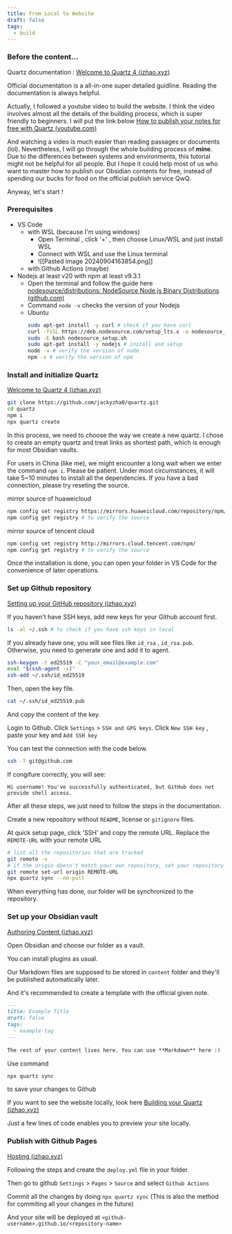 ```yaml
---
title: From Local to Website
draft: false
tags:
  - build
---
```

### Before the content...

Quartz documentation : [Welcome to Quartz 4 (jzhao.xyz)](https://quartz.jzhao.xyz/)

Official documentation is a all-in-one super detailed guidline. Reading the documentation is always helpful.

Actually, I followed a youtube video to build the website. I think the video involves almost all the details of the building process, which is super friendly to beginners. I will put the link below [How to publish your notes for free with Quartz (youtube.com)](https://www.youtube.com/watch?v=6s6DT1yN4dw)  

And watching a video is much easier than reading passages or documents (lol). Nevertheless, I will go through the whole building process of **mine**. Due to the differences between systems and environments, this tutorial might not be helpful for all people. But I hope it could help most of us who want to master how to publish our Obsidian contents for free, instead of spending our bucks for food on the official publish service QwQ.

Anyway, let's start !

### Prerequisites

- VS Code
	- with WSL (because I'm using windows)
		- Open Terminal , click '+'  , then choose Linux/WSL and just install WSL
		- Connect with WSL and use the Linux terminal
		- ![[Pasted image 20240904163854.png]]
	- with Github Actions (maybe)
- Nodejs at least v20 with npm at least v9.3.1
	- Open the terminal and follow the guide here [nodesource/distributions: NodeSource Node.js Binary Distributions (github.com)](https://github.com/nodesource/distributions?tab=readme-ov-file#installation-instructions)
	- Command `node -v`  checks the version of your Nodejs
	- Ubuntu
		```bash
		sudo apt-get install -y curl # check if you have curl
		curl -fsSL https://deb.nodesource.com/setup_lts.x -o nodesource_setup.sh
		sudo -E bash nodesource_setup.sh
		sudo apt-get install -y nodejs # install and setup
		node -v # verify the version of node
		npm -v # verify the version of npm
		```


### Install and initialize Quartz

[Welcome to Quartz 4 (jzhao.xyz)](https://quartz.jzhao.xyz/)

```bash
git clone https://github.com/jackyzha0/quartz.git
cd quartz
npm i
npx quartz create
```

In this process, we need to choose the way we create a new quartz. I chose to create an empty quartz and treat links as shortest path, which is enough for most Obsidian vaults.

For users in China (like me), we might encounter a long wait when we enter the command `npm i`. Please be patient. Under most circumstances, it will take 5~10 minutes to install all the dependencies. If you have a bad connection, please try reseting the source.

mirror source of huaweicloud

```bash
npm config set registry https://mirrors.huaweicloud.com/repository/npm/
npm config get registry # to verify the source
```

mirror source of tencent cloud

```bash
npm config set registry http://mirrors.cloud.tencent.com/npm/
npm config get registry # to verify the source
```

Once the installation is done, you can open your folder in VS Code for the convenience of later operations.

### Set up Github repository

[Setting up your GitHub repository (jzhao.xyz)](https://quartz.jzhao.xyz/setting-up-your-GitHub-repository)

If you haven't have SSH keys, add new keys for your Github account first.

```bash
ls -al ~/.ssh # to check if you have ssh keys in local
```

If you already have one, you will see files like `id_rsa` , `id_rsa.pub`. Otherwise, you need to generate one and add it to agent.

```bash
ssh-keygen -t ed25519 -C "your_email@example.com"
eval "$(ssh-agent -s)"
ssh-add ~/.ssh/id_ed25519
```

Then, open the key file. 

```bash
cat ~/.ssh/id_ed25519.pub
```

 And copy the content of the key.

Login to Github. Click `Settings` > `SSH and GPG keys`. Click `New SSH key` , paste your key and `Add SSH key`

You can test the connection with the code below.

```bash
ssh -T git@github.com
```

If congifure correctly, you will see:

```
Hi username! You've successfully authenticated, but GitHub does not provide shell access.
```

After all these steps, we just need to follow the steps in the documentation.

Create a new repository without `README`, license  or `gitignore` files.

At quick setup page, click 'SSH' and copy the remote URL. Replace the `REMOTE-URL` with your remote URL

```bash
# list all the repositories that are tracked
git remote -v 
# if the origin doesn't match your own repository, set your repository as the origin
git remote set-url origin REMOTE-URL
npx quartz sync --no-pull
```

When everything has done, our folder will be synchronized to the repository.

### Set up your Obsidian vault

[Authoring Content (jzhao.xyz)](https://quartz.jzhao.xyz/authoring-content)

Open Obsidian and choose our folder as a vault.

You can install plugins as usual.

Our Markdown files are supposed to be stored in `content` folder and they'll be published automatically later.

And it's recommended to create a template with the official given note.

```md
---
title: Example Title
draft: false
tags:
  - example-tag
---
 
The rest of your content lives here. You can use **Markdown** here :)
```

Use command

```bash
npx quartz sync
```

to save your changes to Github

If you want to see the website locally, look here [Building your Quartz (jzhao.xyz)](https://quartz.jzhao.xyz/build)

Just a few lines of code enables you to preview your site locally.

### Publish with Github Pages

[Hosting (jzhao.xyz)](https://quartz.jzhao.xyz/hosting#github-pages)

Following the steps and create the `deploy.yml` file in your folder.

Then go to github `Settings` > `Pages` > `Source` and select `Github Actions`

Commit all the changes by doing `npx quartz sync` (This is also the method for commiting all your changes in the future)

And your site will be deployed at `<github-username>.github.io/<repository-name>`

